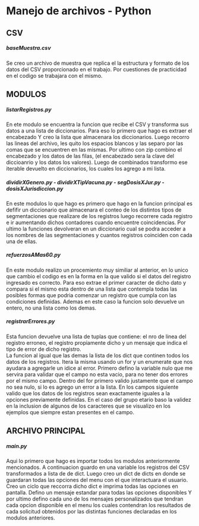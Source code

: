 # Manejo de archivos - Python 


## CSV

##### baseMuestra.csv

Se creo un archivo de muestra que replica el la estructura y formato de los datos del CSV proporcionado en el trabajo. Por cuestiones de practicidad en el codigo se trabajara con el mismo. 

## MODULOS

##### listarRegistros.py 

En ete modulo se encuentra la funcion que recibe el CSV y transforma sus datos a una lista de diccionarios.
Para eso lo primero que hago es extraer el encabezado Y creo la lista que almacenara los diccionarios. Luego recorro las lineas del archivo, les quito los espacios blancos y las separo por las comas que se encuentren en las mismas.
Por ultimo con zip combino el encabezado y los datos de las filas, (el encabezado sera la clave del diccioanrio y los datos los valores). Luego de combinados transformo ese iterable devuelto en diccionarios, los cuales los agrego a mi lista.


##### dividirXGenero.py - dividirXTipVacuna.py - segDosisXJur.py - dosisXJurisdiccion.py


En este modulos lo que hago es primero que hago en la funcion principal es defifir un diccionario que almacenara el conteo de los distintos tipos de segmentaciones que realizare de los registros luego recorrere cada registro e ir aumentando dichos contadores cuando encuentre coincidencias. Por ultimo la funciones devolveran en un diccionario cual se podra acceder a los nombres de las segmentaciones y cuantos registros coinciden con cada una de ellas.


##### refuerzosAMas60.py

En este modulo realizo un procemiento muy similiar al anterior, en lo unico que cambio el codigo es en la forma en la que valido si el datos del registro ingresado es correcto. 
Para eso extrae el primer caracter de dicho dato y compara si el mismo esta dentro de una lista que contempla todas las posibles formas que podria comenzar un registro que cumpla con las condiciones definidas.
Ademas en este caso la funcion solo devuelve un entero, no una lista como los demas.


##### registrarErrores.py 

Esta funcion devuelve una lista de tuplas que contiene: el nro de linea del registro erroneo, el registro propiamente dicho y un mensaje que indica el tipo de error de dicho registro.  
La funcion al igual que las demas la lista de los dict que continen todos los datos de los registros. Itera la misma usando un for y un enumerate que nos ayudara a agregarle un idice al error.
Primero defino la variable nulo que me servira para validar que el campo no esta vacio, para no tener dos errores por el mismo campo. 
Dentro del for primero valido justamente que el campo no sea nulo, si lo es agrego un error a la lista.
En los campos siguiente valido que los datos de los registros sean exactamente iguales a la opciones previamente definidas.
En el caso del grupo etario baso la validez en la inclusion de algunos de los caracteres que se visualizo en los ejemplos que siempre estan presentes en el campo.


## ARCHIVO PRINCIPAL

##### main.py

Aqui lo primero que hago es importar todos los modulos anteriormente mencionados.
A continuacion guardo en una variable los registros del CSV transformados a lista de de dict.
Luego creo un dict de dicts en donde se guardaran todas las opciones del menu con el que interactuara el usuario.
Creo un ciclo que reccorra dicho dict e imprima todas las opciones en pantalla.
Defino un mensaje estandar para todas las opciones disponibles
Y por ultimo defino cada uno de los mensajes personalizados que tendran cada opcion disponible en el menu los cuales contendran los resultados de cada solicitud obtenidos por las distintas funciones declaradas en los modulos anteriores.

